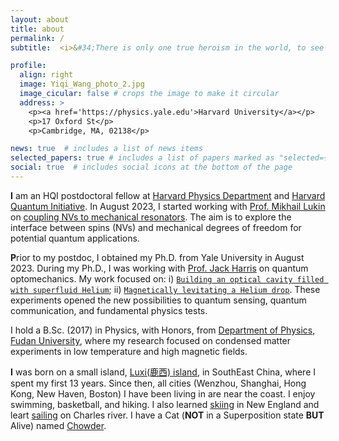 ```yaml
---
layout: about
title: about
permalink: /
subtitle:  <i>&#34;There is only one true heroism in the world, to see the world as it is, and to love it.&#34;</i>

profile:
  align: right
  image: Yiqi_Wang_photo_2.jpg
  image_cicular: false # crops the image to make it circular
  address: >
    <p><a href='https://physics.yale.edu'>Harvard University</a></p>
    <p>17 Oxford St</p>
    <p>Cambridge, MA, 02138</p>

news: true  # includes a list of news items
selected_papers: true # includes a list of papers marked as "selected={true}"
social: true  # includes social icons at the bottom of the page
---
```

**I** am an HQI postdoctoral fellow at [Harvard Physics Department](https://www.physics.harvard.edu) and [Harvard Quantum Initiative](https://quantum.harvard.edu).
In August 2023, I started working with [Prof. Mikhail Lukin](https://www.physics.harvard.edu/people/facpages/lukin) on [coupling NVs to mechanical resonators](https://lukin.physics.harvard.edu/quantum-spin-mech). The aim is to explore the interface between spins (NVs) and mechanical degrees of freedom for potential quantum applications.
<!--
allows for a variety of applications and experimental observations. For example, one can deterministically entangle pairs of spins through their coherent coupling with the dynamics of a resonator, even for large spin-spin distance separations and thermal resonator states. Additionally, the resonator could be cooled close to the quantum ground state by bringing a strongly coupled bath of spins into resonance, introducing the possibility of single phonon experiments and quantum state preparation of a mesoscopic object. -->

**P**rior to my postdoc, I obtained my Ph.D. from Yale University in August 2023. During my Ph.D., I was working with [Prof. Jack Harris](https://physics.yale.edu/people/jack-harris) on quantum optomechanics. My work focused on: i) [`Building an optical cavity filled with superfluid Helium`](/projects/phonon); ii) [`Magnetically levitating a Helium drop`](/projects/levitated). These experiments opened the new possibilities to quantum sensing, quantum communication, and fundamental physics tests.
<!-- **I** am a sixth-year [Applied Physics](https://appliedphysics.yale.edu/) Ph.D. student from Yale University. In January 2018, I started working with [Prof. Jack Harris](https://physics.yale.edu/people/jack-harris) on Optomechanics in the quantum regime. More specifically, we are using optics to manipulate and measure the motional state of a massive oscillator near its zero-point motion. Here, my work focuses on: i) [`Building an optical cavity filled with superfluid Helium`](/projects/phonon); ii) [`Magnetically levitating a Helium drop`](/projects/levitated). These experiments aim to bridge the gap between macroscopicity and quantum phenomena. This intriguing overlap leads to versatile applications, such as quantum sensing, quantum communication ,and fundamental physics tests. -->

I hold a B.Sc. (2017) in Physics, with Honors, from [Department of Physics, Fudan University](https://phys.fudan.edu.cn/eng/), where my research focused on condensed matter experiments in low temperature and high magnetic fields.

**I** was born on a small island, [Luxi(鹿西) island](../assets/img/Luxi.jpeg), in SouthEast China, where I spent my first 13 years. Since then, all cities (Wenzhou, Shanghai, Hong Kong, New Haven, Boston) I have been living in are near the coast. I enjoy swimming, basketball, and hiking. I also learned [skiing](../assets/img/Ski.jpeg) in New England and leart [sailing](../assets/img/sail.jpeg) on Charles river. I have a Cat (**NOT** in a Superposition state **BUT** Alive) named [Chowder](../assets/img/Chowder.jpeg).
